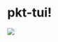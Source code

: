 # pkt-tui!

<img src="https://github.com/user-attachments/assets/3bac3e90-ff27-4ef5-aeb2-43e5a2f00b89"/>
